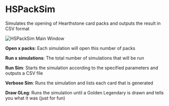 # HSPackSim
Simulates the opening of Hearthstone card packs and outputs the result in CSV format

![HSPackSim Main Window](http://i.imgur.com/73wDYa8.png)

**Open x packs**: Each simulation will open this number of packs

**Run x simulations**: The total number of simulations that will be run

**Run Sim**: Starts the simulation according to the specified parameters and outputs a CSV file

**Verbose Sim**: Runs the simulation and lists each card that is generated

**Draw GLeg**: Runs the simulation until a Golden Legendary is drawn and tells you what it was (just for fun)
